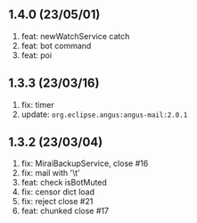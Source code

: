 ## 1.4.0 (23/05/01)

1.  feat: newWatchService catch
2.  feat: bot command
3.  feat: poi

## 1.3.3 (23/03/16)

1.  fix: timer
2.  update: `org.eclipse.angus:angus-mail:2.0.1`

## 1.3.2 (23/03/04)

1.  fix: MiraiBackupService, close #16
2.  fix: mail with '\t'
3.  feat: check isBotMuted
4.  fix: censor dict load
5.  fix: reject close #21
6.  feat: chunked close #17